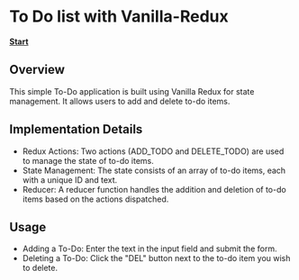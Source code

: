 # To Do list with Vanilla-Redux

**[Start]()**

## Overview
This simple To-Do application is built using Vanilla Redux for state management. It allows users to add and delete to-do items.

## Implementation Details
- Redux Actions: Two actions (ADD_TODO and DELETE_TODO) are used to manage the state of to-do items.
- State Management: The state consists of an array of to-do items, each with a unique ID and text.
- Reducer: A reducer function handles the addition and deletion of to-do items based on the actions dispatched.

## Usage
- Adding a To-Do: Enter the text in the input field and submit the form.
- Deleting a To-Do: Click the "DEL" button next to the to-do item you wish to delete.
